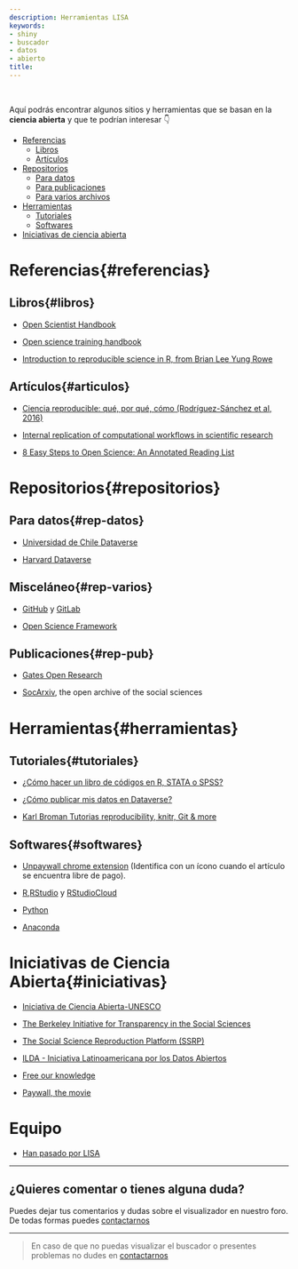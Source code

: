 ```yaml
---
description: Herramientas LISA
keywords:
- shiny
- buscador
- datos
- abierto
title: 
---
```

<br>

Aquí podrás encontrar algunos sitios y herramientas que se basan en la **ciencia abierta** y que te podrían interesar 👇

- [Referencias](#referencias)
  - [Libros](#libros)
  - [Artículos](#articulos)
- [Repositorios](#repositorios)
  - [Para datos](#rep-datos)
  - [Para publicaciones](#rep-pub)
  - [Para varios archivos](#rep-varios)
- [Herramientas](#herramientas)
  - [Tutoriales](#tutoriales)
  - [Softwares](#softwares)
- [Iniciativas de ciencia abierta](#iniciativas)

# Referencias{#referencias}

## Libros{#libros}

- [Open Scientist Handbook](https://openscientist.pubpub.org/pub/play/release/1)

- [Open science training handbook](https://open-science-training-handbook.gitbook.io/book/)

- [Introduction to reproducible science in R, from Brian Lee Yung Rowe](https://www.r-bloggers.com/2018/11/preview-my-new-book-introduction-to-reproducible-science-in-r/)


## Artículos{#articulos}

- [Ciencia reproducible: qué, por qué, cómo (Rodríguez-Sánchez et al, 2016)](https://doi.org/10.7818/ECOS.2016.25-2.11)

- [Internal replication of computational workflows in scientific research](https://gatesopenresearch.org/articles/4-17/v2)

- [8 Easy Steps to Open Science: An Annotated Reading List](https://psyarxiv.com/cfzyx)


# Repositorios{#repositorios}

## Para datos{#rep-datos}

- [Universidad de Chile Dataverse](https://datos.uchile.cl/)

- [Harvard Dataverse](https://dataverse.harvard.edu/)

## Misceláneo{#rep-varios}

- [GitHub](https://github.com/) y [GitLab](https://about.gitlab.com/)
  
- [Open Science Framework](https://osf.io/)

## Publicaciones{#rep-pub}

- [Gates Open Research](https://gatesopenresearch.org/)

- [SocArxiv](https://socopen.org/welcome/), the open archive of the social sciences

# Herramientas{#herramientas}

## Tutoriales{#tutoriales}

- [¿Cómo hacer un libro de códigos en R, STATA o SPSS?](https://lisa-coes.netlify.app/como-hacer-codebook)

- [¿Cómo publicar mis datos en Dataverse?](https://www.youtube.com/embed/kFhxs-EfUqA)

- [Karl Broman Tutorias reproducibility, knitr, Git & more](https://kbroman.org/tutorials.html)


## Softwares{#softwares}

- [Unpaywall chrome extension](https://chrome.google.com/webstore/detail/unpaywall/iplffkdpngmdjhlpjmppncnlhomiipha) (Identifica con un ícono cuando el artículo se encuentra libre de pago).

- [R](https://www.r-project.org/),[RStudio](https://www.rstudio.com/) y [RStudioCloud](rstudio.cloud/)

- [Python](https://www.python.org/)

- [Anaconda](https://www.anaconda.com/)


# Iniciativas de Ciencia Abierta{#iniciativas}

- [Iniciativa de Ciencia Abierta-UNESCO](https://en.unesco.org/sites/default/files/open_science_brochure_sp.pdf)

- [The Berkeley Initiative for Transparency in the Social Sciences](https://www.bitss.org/)

- [The Social Science Reproduction Platform (SSRP)](https://www.socialsciencereproduction.org/)

- [ILDA - Iniciativa Latinoamericana por los Datos Abiertos](https://idatosabiertos.org/)

- [Free our knowledge](http://freeourknowledge.org/)

- [Paywall, the movie](https://paywallthemovie.com/)


# Equipo 

* [Han pasado por LISA](/equipo/)

---

## ¿Quieres comentar o tienes alguna duda?

Puedes dejar tus comentarios y dudas sobre el visualizador en nuestro foro. De todas formas puedes [contactarnos](/contact/)

<div id="disqus_thread"></div>

---

> En caso de que no puedas visualizar el buscador o presentes problemas no dudes en [contactarnos](/contact/)
